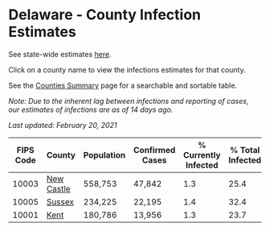 # Delaware - County Infection Estimates

See state-wide estimates [here](/infections/us-de).

Click on a county name to view the infections estimates for that county.

See the [Counties Summary](/infections/summary-counties) page for a searchable and sortable table.

*Note: Due to the inherent lag between infections and reporting of cases, our estimates of infections are as of 14 days ago.*

*Last updated: February 20, 2021*

|   FIPS Code |                   County |   Population |   Confirmed Cases |   % Currently Infected |   % Total Infected |
|-------------|--------------------------|--------------|-------------------|------------------------|--------------------|
|       10003 | [New Castle](new-castle) |      558,753 |            47,842 |                    1.3 |               25.4 |
|       10005 |         [Sussex](sussex) |      234,225 |            22,195 |                    1.4 |               32.4 |
|       10001 |             [Kent](kent) |      180,786 |            13,956 |                    1.3 |               23.7 |